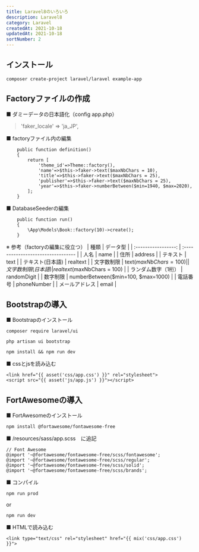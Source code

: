 ```yaml
---
title: Laravel8のいろいろ
description: Laravel8
category: Laravel
createdAt: 2021-10-18
updatedAt: 2021-10-18
sortNumber: 2
---
```


## インストール
``` composer create-project laravel/laravel example-app ```

## Factoryファイルの作成
■ ダミーデータの日本語化（config app.php）
> 'faker_locale' => 'ja_JP',

■ factoryファイル内の編集
```
    public function definition()
    {
        return [
            'theme_id'=>Theme::factory(),
            'name'=>$this->faker->text($maxNbChars = 10),
            'title'=>$this->faker->text($maxNbChars = 25),
            'publisher'=>$this->faker->text($maxNbChars = 25),
            'year'=>$this->faker->numberBetween($min=1940, $max=2020),
        ];
    }
```

■ DatabaseSeederの編集
```
    public function run()
    {
        \App\Models\Book::factory(10)->create();
    }
```

※ 参考（factoryの編集に役立つ）
|        種類         | データ型                           |
| :-----------------: | :--------------------------------- |
|        人名         | name                               |
|        住所         | address                            |
|      テキスト       | text                               |
|  テキスト(日本語)   | realtext                           |
|     文字数制限      | text($maxNbChars = 100)            |
| 文字数制限(日本語)  | realtext($maxNbChars = 100)        |
| ランダム数字（1桁） | randomDigit                        |
|      数字制限       | numberBetween($min=100, $max=1000) |
|      電話番号       | phoneNumber                        |
|   メールアドレス    | email                              |

## Bootstrapの導入
■ Bootstrapのインストール
```
composer require laravel/ui
```
```
php artisan ui bootstrap
```
```
npm install && npm run dev
```
■ cssとjsを読み込む
```
<link href="{{ asset('css/app.css') }}" rel="stylesheet">
<script src="{{ asset('js/app.js') }}"></script>

```
## FortAwesomeの導入
■ FortAwesomeのインストール
```
npm install @fortawesome/fontawesome-free

```
■ /resources/sass/app.scss　に追記
```
// Font Awesome
@import '~@fortawesome/fontawesome-free/scss/fontawesome';
@import '~@fortawesome/fontawesome-free/scss/regular';
@import '~@fortawesome/fontawesome-free/scss/solid';
@import '~@fortawesome/fontawesome-free/scss/brands';
```
■ コンパイル
```
npm run prod
```
or
```
npm run dev
```
■ HTMLで読み込む
```
<link type="text/css" rel="stylesheet" href="{{ mix('css/app.css') }}">
```
